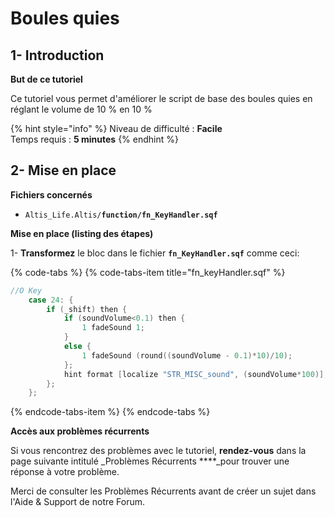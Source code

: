 # Boules quies

## 1- Introduction <a id="bkmrk-page-title"></a>

**But de ce tutoriel**

  Ce tutoriel vous permet d'améliorer le script de base des boules quies en réglant le volume de 10 % en 10 %

{% hint style="info" %}
Niveau de difficulté : **Facile**  
Temps requis : **5 minutes**
{% endhint %}

## 2- Mise en place <a id="bkmrk-page-title"></a>

**Fichiers concernés** 

* `Altis_Life.Altis/`**`function/fn_KeyHandler.sqf`**

**Mise en place \(listing des étapes\)**

1- **Transformez** le bloc dans le fichier **`fn_KeyHandler.sqf`** comme ceci:

{% code-tabs %}
{% code-tabs-item title="fn\_keyHandler.sqf" %}
```c
//O Key
    case 24: {
        if (_shift) then {
			if (soundVolume<0.1) then {
				1 fadeSound 1;
			}
			else {
				1 fadeSound (round((soundVolume - 0.1)*10)/10);
			};
			hint format [localize "STR_MISC_sound", (soundVolume*100)];
        };
    };
```
{% endcode-tabs-item %}
{% endcode-tabs %}

**Accès aux problèmes récurrents**

Si vous rencontrez des problèmes avec le tutoriel, **rendez-vous** dans la page suivante intitulé _Problèmes Récurrents ****_pour trouver une réponse à votre problème.

Merci de consulter les Problèmes Récurrents avant de créer un sujet dans l'Aide & Support de notre Forum.



